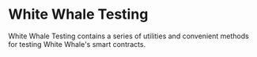 # White Whale Testing

White Whale Testing contains a series of utilities and convenient methods for testing White Whale's smart contracts. 